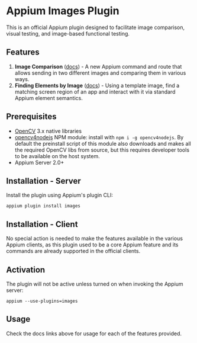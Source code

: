 # Appium Images Plugin

This is an official Appium plugin designed to facilitate image comparison, visual testing, and image-based functional testing.

## Features

1. **Image Comparison** ([docs](./docs/image-comparison.md)) - A new Appium command and route that allows sending in two different images and comparing them in various ways.
2. **Finding Elements by Image** ([docs](./docs/find-by-image.md)) - Using a template image, find a matching screen region of an app and interact with it via standard Appium element semantics.

## Prerequisites

* [OpenCV](https://opencv.org) 3.x native libraries
* [opencv4nodejs](https://github.com/justadudewhohacks/opencv4nodejs) NPM module: install with `npm i -g opencv4nodejs`. By default the preinstall script of this module also downloads and makes all the required OpenCV libs from source, but this requires developer tools to be available on the host system.
* Appium Server 2.0+

## Installation - Server

Install the plugin using Appium's plugin CLI:

```
appium plugin install images
```

## Installation - Client

No special action is needed to make the features available in the various Appium clients, as this plugin used to be a core Appium feature and its commands are already supported in the official clients.

## Activation

The plugin will not be active unless turned on when invoking the Appium server:

```
appium --use-plugins=images
```

## Usage

Check the docs links above for usage for each of the features provided.
